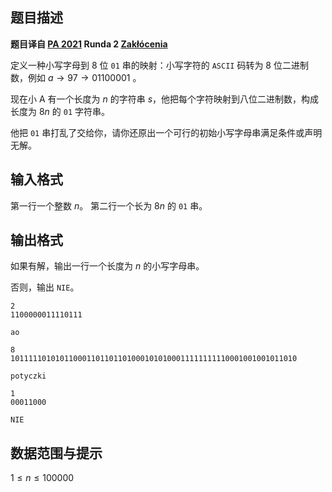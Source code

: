 ## 题目描述

**题目译自 [PA 2021](https://sio2.mimuw.edu.pl/c/pa-2021-1/dashboard/) Runda 2 [Zakłócenia](https://sio2.mimuw.edu.pl/c/pa-2021-1/p/zak)** 

定义一种小写字母到 $8$ 位 `01` 串的映射：小写字符的 `ASCII` 码转为 $8$ 位二进制数，例如 $a \rightarrow 97 \rightarrow 01100001$ 。

现在小 A 有一个长度为 $n$ 的字符串 $s$，他把每个字符映射到八位二进制数，构成长度为 $8n$ 的 `01` 字符串。

他把 `01` 串打乱了交给你，请你还原出一个可行的初始小写字母串满足条件或声明无解。



## 输入格式

第一行一个整数 $n$。
第二行一个长为 $8n$ 的 `01` 串。

## 输出格式

如果有解，输出一行一个长度为 $n$ 的小写字母串。

否则，输出 `NIE`。

```input1
2
1100000011110111
```

```output1
ao
```

```input2
8
1011111010101100011011011010001010100011111111110001001001011010

```

```output2
potyczki
```

```input3
1
00011000
```

```output3
NIE
```

## 数据范围与提示

$1 \leq n \leq 100000$


